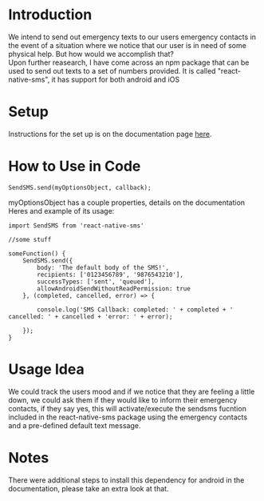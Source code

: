 # Introduction

We intend to send out emergency texts to our users emergency contacts in the event of a situation where we notice that our user is in need of some physical help. But how would we accomplish that?  
Upon further reasearch, I have come across an npm package that can be used to send out texts to a set of numbers provided. It is called "react-native-sms", it has support for both android and iOS

# Setup

Instructions for the set up is on the documentation page [here](https://www.npmjs.com/package/react-native-sms).

# How to Use in Code

```
SendSMS.send(myOptionsObject, callback);
```

myOptionsObject has a couple properties, details on the documentation  
Heres and example of its usage:

```
import SendSMS from 'react-native-sms'

//some stuff

someFunction() {
    SendSMS.send({
        body: 'The default body of the SMS!',
        recipients: ['0123456789', '9876543210'],
        successTypes: ['sent', 'queued'],
        allowAndroidSendWithoutReadPermission: true
    }, (completed, cancelled, error) => {

        console.log('SMS Callback: completed: ' + completed + ' cancelled: ' + cancelled + 'error: ' + error);

    });
}
```

# Usage Idea

We could track the users mood and if we notice that they are feeling a little down, we could ask them if they would like to inform their emergency contacts, if they say yes, this will activate/execute the sendsms fucntion included in the react-native-sms package using the emergency contacts and a pre-defined default text message.

# Notes

There were additional steps to install this dependency for android in the documentation, please take an extra look at that.
